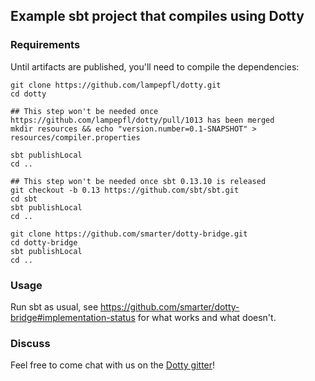 ## Example sbt project that compiles using Dotty

### Requirements

Until artifacts are published, you'll need to compile the dependencies:
```shell
git clone https://github.com/lampepfl/dotty.git
cd dotty

## This step won't be needed once https://github.com/lampepfl/dotty/pull/1013 has been merged
mkdir resources && echo "version.number=0.1-SNAPSHOT" > resources/compiler.properties

sbt publishLocal
cd ..

## This step won't be needed once sbt 0.13.10 is released
git checkout -b 0.13 https://github.com/sbt/sbt.git
cd sbt
sbt publishLocal
cd ..

git clone https://github.com/smarter/dotty-bridge.git
cd dotty-bridge
sbt publishLocal
cd ..
```

### Usage

Run sbt as usual, see
https://github.com/smarter/dotty-bridge#implementation-status for what works and
what doesn't.

### Discuss

Feel free to come chat with us on the
[Dotty gitter](http://gitter.im/lampepfl/dotty)!
